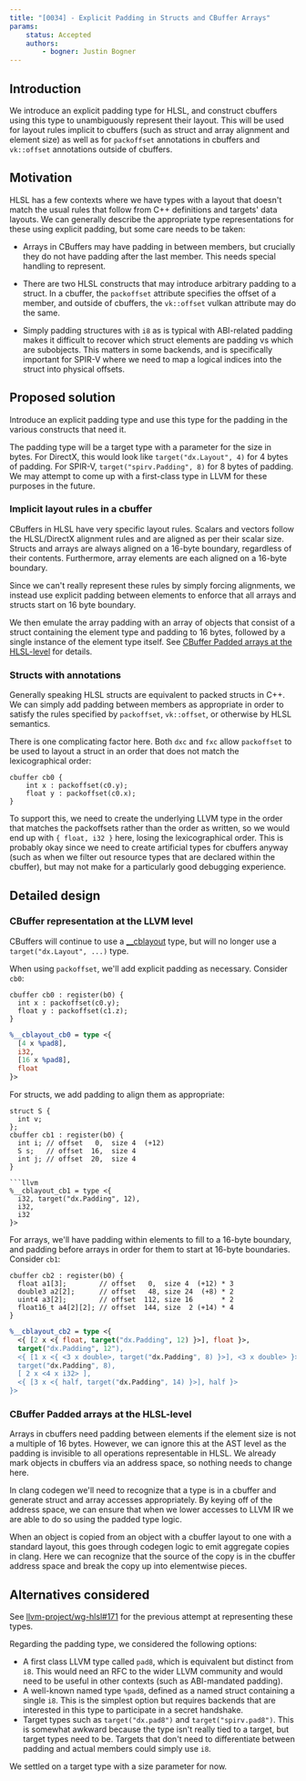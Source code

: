 ```yaml
---
title: "[0034] - Explicit Padding in Structs and CBuffer Arrays"
params:
    status: Accepted
    authors:
        - bogner: Justin Bogner
---
```



## Introduction

We introduce an explicit padding type for HLSL, and construct cbuffers using
this type to unambiguously represent their layout. This will be used for layout
rules implicit to cbuffers (such as struct and array alignment and element
size) as well as for `packoffset` annotations in cbuffers and `vk::offset`
annotations outside of cbuffers.

## Motivation

HLSL has a few contexts where we have types with a layout that doesn't match
the usual rules that follow from C++ definitions and targets' data layouts. We
can generally describe the appropriate type representations for these using
explicit padding, but some care needs to be taken:

- Arrays in CBuffers may have padding in between members, but crucially they do
  not have padding after the last member. This needs special handling to
  represent.

- There are two HLSL constructs that may introduce arbitrary padding to a
  struct. In a cbuffer, the `packoffset` attribute specifies the offset of a
  member, and outside of cbuffers, the `vk::offset` vulkan attribute may do the
  same.

- Simply padding structures with `i8` as is typical with ABI-related padding
  makes it difficult to recover which struct elements are padding vs which are
  subobjects. This matters in some backends, and is specifically important for
  SPIR-V where we need to map a logical indices into the struct into physical
  offsets.

## Proposed solution

Introduce an explicit padding type and use this type for the padding in the
various constructs that need it.

The padding type will be a target type with a parameter for the size in bytes.
For DirectX, this would look like `target("dx.Layout", 4)` for 4 bytes of
padding. For SPIR-V, `target("spirv.Padding", 8)` for 8 bytes of padding. We
may attempt to come up with a first-class type in LLVM for these purposes in
the future.

### Implicit layout rules in a cbuffer

CBuffers in HLSL have very specific layout rules. Scalars and vectors follow
the HLSL/DirectX alignment rules and are aligned as per their scalar size.
Structs and arrays are always aligned on a 16-byte boundary, regardless of
their contents. Furthermore, array elements are each aligned on a 16-byte
boundary.

Since we can't really represent these rules by simply forcing alignments, we
instead use explicit padding between elements to enforce that all arrays and
structs start on 16 byte boundary.

We then emulate the array padding with an array of objects that consist of a
struct containing the element type and padding to 16 bytes, followed by a
single instance of the element type itself. See [CBuffer Padded arrays at the
HLSL-level] for details.

[CBuffer Padded arrays at the HLSL-level]: #cbuffer-padded-arrays-at-the-hlsl-level

### Structs with annotations

Generally speaking HLSL structs are equivalent to packed structs in C++. We can
simply add padding between members as appropriate in order to satisfy the rules
specified by `packoffset`, `vk::offset`, or otherwise by HLSL semantics.

There is one complicating factor here. Both `dxc` and `fxc` allow `packoffset`
to be used to layout a struct in an order that does not match the
lexicographical order:

```hlsl
cbuffer cb0 {
    int x : packoffset(c0.y);
    float y : packoffset(c0.x);
}
```

To support this, we need to create the underlying LLVM type in the order that
matches the packoffsets rather than the order as written, so we would end up
with `{ float, i32 }` here, losing the lexicographical order. This is probably
okay since we need to create artificial types for cbuffers anyway (such as when
we filter out resource types that are declared within the cbuffer), but may not
make for a particularly good debugging experience.

## Detailed design

### CBuffer representation at the LLVM level

CBuffers will continue to use a [__cblayout] type, but will no longer use a
`target("dx.Layout", ...)` type. 

When using `packoffset`, we'll add explicit padding as necessary. Consider
`cb0`:

```hlsl
cbuffer cb0 : register(b0) {
  int x : packoffset(c0.y);
  float y : packoffset(c1.z);
}
```

```llvm
%__cblayout_cb0 = type <{
  [4 x %pad8],
  i32,
  [16 x %pad8],
  float
}>
```

For structs, we add padding to align them as appropriate:

```hlsl
struct S {
  int v;
};
cbuffer cb1 : register(b0) {
  int i; // offset   0,  size 4  (+12)
  S s;   // offset  16,  size 4
  int j; // offset  20,  size 4
}

```llvm
%__cblayout_cb1 = type <{
  i32, target("dx.Padding", 12),
  i32,
  i32
}>
```

For arrays, we'll have padding within elements to fill to a 16-byte boundary,
and padding before arrays in order for them to start at 16-byte boundaries.
Consider `cb1`:

```hlsl
cbuffer cb2 : register(b0) {
  float a1[3];        // offset   0,  size 4  (+12) * 3
  double3 a2[2];      // offset   48, size 24  (+8) * 2
  uint4 a3[2];        // offset  112, size 16       * 2
  float16_t a4[2][2]; // offset  144, size  2 (+14) * 4
}
```

```llvm
%__cblayout_cb2 = type <{
  <{ [2 x <{ float, target("dx.Padding", 12) }>], float }>,
  target("dx.Padding", 12"),
  <{ [1 x <{ <3 x double>, target("dx.Padding", 8) }>], <3 x double> }>,
  target("dx.Padding", 8),
  [ 2 x <4 x i32> ],
  <{ [3 x <{ half, target("dx.Padding", 14) }>], half }>
}>
```

[__cblayout]: https://github.com/llvm/wg-hlsl/blob/4570a9cfc5c4b1e5bc0b773a6fb7b22014ac6d3b/proposals/0016-constant-buffers.md#lowering-constant-buffer-resources-to-llvm-ir "Lowering Constant Buffer Resources to LLVM IR"

### CBuffer Padded arrays at the HLSL-level

Arrays in cbuffers need padding between elements if the element size is not a
multiple of 16 bytes. However, we can ignore this at the AST level as the
padding is invisible to all operations representable in HLSL. We already mark
objects in cbuffers via an address space, so nothing needs to change here.

In clang codegen we'll need to recognize that a type is in a cbuffer and
generate struct and array accesses appropriately. By keying off of the address
space, we can ensure that when we lower accesses to LLVM IR we are able to do
so using the padded type logic.

When an object is copied from an object with a cbuffer layout to one with a
standard layout, this goes through codegen logic to emit aggregate copies in
clang. Here we can recognize that the source of the copy is in the cbuffer
address space and break the copy up into elementwise pieces.

## Alternatives considered

See [llvm-project/wg-hlsl#171] for the previous attempt at representing these
types.

Regarding the padding type, we considered the following options:

- A first class LLVM type called `pad8`, which is equivalent but distinct from
  `i8`. This would need an RFC to the wider LLVM community and would need to be
  useful in other contexts (such as ABI-mandated padding).
- A well-known named type `%pad8`, defined as a named struct containing a
  single `i8`. This is the simplest option but requires backends that are
  interested in this type to participate in a secret handshake.
- Target types such as `target("dx.pad8")` and `target("spirv.pad8")`. This is
  somewhat awkward because the type isn't really tied to a target, but target
  types need to be. Targets that don't need to differentiate between padding
  and actual members could simply use `i8`.
  
We settled on a target type with a size parameter for now.

[llvm-project/wg-hlsl#171]: https://github.com/llvm/wg-hlsl/pull/171

